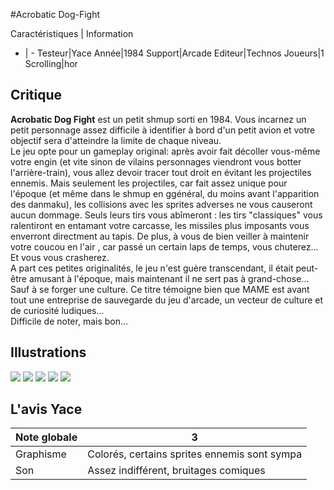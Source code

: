 #Acrobatic Dog-Fight

Caractéristiques | Information
- | -
Testeur|Yace
Année|1984
Support|Arcade
Editeur|Technos
Joueurs|1
Scrolling|hor

## Critique
<b>Acrobatic Dog Fight</b> est un petit shmup sorti en 1984. Vous incarnez un petit personnage assez difficile à identifier à bord d'un petit avion et votre objectif sera d'atteindre la limite de chaque niveau.<br/>Le jeu opte pour un gameplay original: après avoir fait décoller vous-même votre engin (et vite sinon de vilains personnages viendront vous botter l'arrière-train), vous allez devoir tracer tout droit en évitant les projectiles ennemis. Mais seulement les projectiles, car fait assez unique pour l'époque (et même dans le shmup en ggénéral, du moins avant l'apparition des danmaku), les collisions avec les sprites adverses ne vous causeront aucun dommage. Seuls leurs tirs vous abîmeront : les tirs "classiques" vous ralentiront en entamant votre carcasse, les missiles plus imposants vous enverront directment au tapis. De plus, à vous de bien veiller à maintenir votre coucou en l'air , car passé un certain laps de temps, vous chuterez... Et vous vous crasherez.<br/>A part ces petites originalités, le jeu n'est guère transcendant, il était peut-être amusant à l'époque, mais maintenant il ne sert pas à grand-chose... Sauf à se forger une culture. Ce titre témoigne bien que MAME est avant tout une entreprise de sauvegarde du jeu d'arcade, un vecteur de culture et de curiosité ludiques...<br/>Difficile de noter, mais bon...

## Illustrations
![](http://www.shmup.com/images/thumbs/img_fiche_1_933.png)
![](http://www.shmup.com/images/thumbs/img_fiche_2_933.png)
![](http://www.shmup.com/images/thumbs/img_fiche_3_933.png)
![](http://www.shmup.com/images/thumbs/)
![](http://www.shmup.com/images/thumbs/)

## L'avis Yace
Note globale|3
-|-
Graphisme|Colorés, certains sprites ennemis sont sympa
Son|Assez indifférent, bruitages comiques
